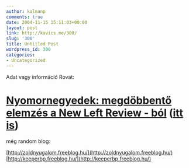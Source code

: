 ```yaml
---
author: kalmanp
comments: true
date: 2004-11-15 15:11:03+00:00
layout: post
link: http://kavics.me/300/
slug: '300'
title: Untitled Post
wordpress_id: 300
categories:
- Uncategorized
---
```


Adat vagy információ Rovat:




# [Nyomornegyedek: megdöbbentő elemzés a New Left Review - ból](http://kavics.freeblog.hu/Files/2004nyomor.htm) ([itt is](http://www.indymedia.hu/cikk.shtml?x=19048))




még random blog:




[http://zoldnyugalom.freeblog.hu/](http://zoldnyugalom.freeblog.hu/)  
[http://keeperbp.freeblog.hu/](http://keeperbp.freeblog.hu/)  

